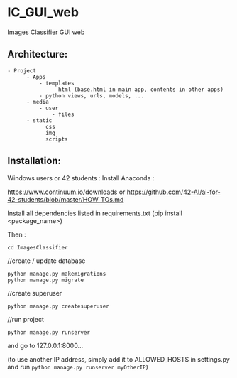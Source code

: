 # IC_GUI_web
Images Classifier GUI web

## Architecture:
```
- Project
      - Apps
          - templates
                html (base.html in main app, contents in other apps)
          - python views, urls, models, ...
      - media
          - user
              - files
      - static
            css
            img
            scripts
```

## Installation:

Windows users or 42 students :
Install Anaconda :

https://www.continuum.io/downloads
or
https://github.com/42-AI/ai-for-42-students/blob/master/HOW_TOs.md

Install all dependencies listed in requirements.txt (pip install <package_name>)

Then :
```
cd ImagesClassifier
```

//create / update database
```
python manage.py makemigrations
python manage.py migrate
```

//create superuser
```
python manage.py createsuperuser
```

//run project
```
python manage.py runserver
```

and go to 127.0.0.1:8000...

(to use another IP address, simply add it to ALLOWED_HOSTS in settings.py and run ```python manage.py runserver myOtherIP```)